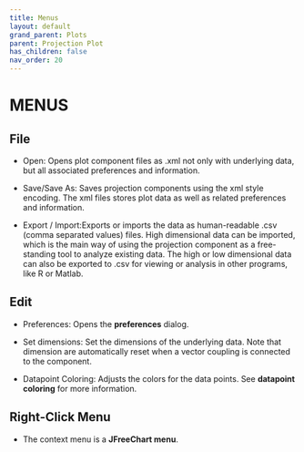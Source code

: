 ```yaml
---
title: Menus
layout: default
grand_parent: Plots
parent: Projection Plot
has_children: false
nav_order: 20
---
```


# MENUS

## File

- Open: Opens plot component files as .xml not only with underlying data, but all associated preferences and information.

- Save/Save As: Saves projection components using the xml style encoding. The xml files stores plot data as well as related preferences and information.

- Export / Import:Exports or imports the data as human-readable .csv (comma separated values) files. High dimensional data can be imported, which is the main way of using the projection component as a free-standing tool to analyze existing data. The high or low dimensional data can also be exported to .csv for viewing or analysis in other programs, like R or Matlab.

## Edit

- Preferences: Opens the **preferences** dialog.

- Set dimensions: Set the dimensions of the underlying data. Note that dimension are automatically reset when a vector coupling is connected to the component.

- Datapoint Coloring: Adjusts the colors for the data points. See **datapoint coloring** for more information.

## Right-Click Menu

- The context menu is a **JFreeChart menu**.

